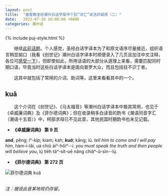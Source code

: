 ```yaml
---
layout: post
title:  "基督教圣经潮州白话字版中个别“消亡”说法的疑惑（二）"
date:   2022-07-10 10:00:00 +0800
categories: 潮州话
---
```


{% include puj-style.html %}

&emsp;&emsp;继续[此前话题](https://donanthonylee.github.io/%E6%BD%AE%E5%B7%9E%E8%AF%9D/2022/06/27/tiechiuue-something-lost-01.html)。个人感觉，圣经白话字译本为了和原文语序尽量接近，组织语言稍显拗口（我看《创世记》潮州白话字译本时顺便录入了几页且加注中文注释，各位可[感受一下](https://github.com/DonAnthonyLee/tc-bibles/blame/main/genesis_1888.md)），但即使如此，所用话语的大部分从道理上来看，需要匹配同时期口语，毕竟当时这些白话字译本是面向普罗大众，而且包括目不识丁者。

&emsp;&emsp;这其中就包括了常用的介词、助词等，这里来看看其中的一个。


## kuă

&emsp;&emsp;这个介词在《创世记》、《马太福音》等潮州白话字译本中极其常用，也见于《卓威廉词典》及《菲尔德词典》；但在收录稍多白读音的韵书《潮语同音字汇（潮语十五音）》中，柯部求母已不见此音，其他民国时期韵书也未见记载。

+ <b>《卓威廉词典》 第 9 页</b>

**and**, pẽng; íⁿ-ki̍p; kiam; kah; ***kuã***; kāng; iũ. *tell him to come and I will pay him*, hàm-i-lâi, uá chiũ àiⁿ-hôiⁿ&#x002D;&#x002D;i. *you must speak the truth and then people will believe you*, lṳ́ tie̍h tàⁿ-si̍t-uē nâng chiàⁿ-ũ-sìn&#x002D;&#x002D;lṳ́.
<br>

+ <b>《菲尔德词典》 第 272 页</b>

![菲尔德词典 kuă](https://media.githubusercontent.com/media/DonAnthonyLee/DonAnthonyLee.github.io/main/images/%E8%8F%B2%E5%B0%94%E5%BE%B7%E8%AF%8D%E5%85%B8_ku%C4%83.png)

<br>*注：据说此音某地现仍存留。*<br>
